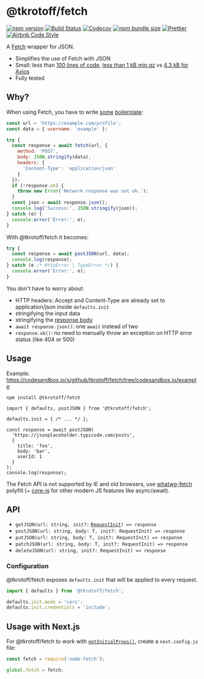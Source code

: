 # @tkrotoff/fetch

[![npm version](https://badge.fury.io/js/%40tkrotoff%2Ffetch.svg)](https://www.npmjs.com/package/@tkrotoff/fetch)
[![Build Status](https://travis-ci.org/tkrotoff/fetch.svg?branch=master)](https://travis-ci.org/tkrotoff/fetch)
[![Codecov](https://codecov.io/gh/tkrotoff/fetch/branch/master/graph/badge.svg)](https://codecov.io/gh/tkrotoff/fetch)
[![npm bundle size](https://img.shields.io/bundlephobia/min/%40tkrotoff/fetch.svg)](https://bundlephobia.com/result?p=@tkrotoff/fetch)
[![Prettier](https://img.shields.io/badge/code_style-prettier-ff69b4.svg)](https://github.com/prettier/prettier)
[![Airbnb Code Style](https://badgen.net/badge/code%20style/airbnb/ff5a5f?icon=airbnb)](https://github.com/airbnb/javascript)

A [Fetch](https://developer.mozilla.org/en-US/docs/Web/API/Fetch_API) wrapper for JSON.

- Simplifies the use of Fetch with JSON
- Small: less than [100 lines of code](src/Http.ts), [less than 1 kB min.gz](https://bundlephobia.com/result?p=@tkrotoff/fetch) vs [4.3 kB for Axios](https://bundlephobia.com/result?p=axios@0.19.0)
- Fully tested

## Why?

When using Fetch, you have to write [some](https://developer.mozilla.org/en-US/docs/Web/API/Fetch_API/Using_Fetch#Uploading_JSON_data) [boilerplate](https://developer.mozilla.org/en-US/docs/Web/API/Fetch_API/Using_Fetch#Checking_that_the_fetch_was_successful):

```JavaScript
const url = 'https://example.com/profile';
const data = { username: 'example' };

try {
  const response = await fetch(url, {
    method: 'POST',
    body: JSON.stringify(data),
    headers: {
      'Content-Type': 'application/json'
    }
  });
  if (!response.ok) {
    throw new Error('Network response was not ok.');
  }
  const json = await response.json();
  console.log('Success:', JSON.stringify(json));
} catch (e) {
  console.error('Error:', e);
}
```

With @tkrotoff/fetch it becomes:

```JavaScript
try {
  const response = await postJSON(url, data);
  console.log(response);
} catch (e /* HttpError | TypeError */) {
  console.error('Error:', e);
}
```

You don't have to worry about:

- HTTP headers: Accept and Content-Type are already set to application/json inside `defaults.init`
- stringifying the input data
- stringifying the [response body](https://fetch.spec.whatwg.org/#body)
- `await response.json()`: one `await` instead of two
- `response.ok()`: no need to manually throw an exception on HTTP error status (like 404 or 500)

## Usage

Example: https://codesandbox.io/s/github/tkrotoff/fetch/tree/codesandbox.io/example

`npm install @tkrotoff/fetch`

```JS
import { defaults, postJSON } from '@tkrotoff/fetch';

defaults.init = { /* ... */ };

const response = await postJSON(
  'https://jsonplaceholder.typicode.com/posts',
  {
    title: 'foo',
    body: 'bar',
    userId: 1
  }
);
console.log(response);
```

The Fetch API is not supported by IE and old browsers, use [whatwg-fetch](https://github.com/github/fetch) polyfill
(+ [core-js](https://github.com/zloirock/core-js) for other modern JS features like async/await).

## API

- `getJSON(url: string, init?:` [`RequestInit`](https://fetch.spec.whatwg.org/#requestinit)`) => response`
- `postJSON(url: string, body: T, init?: RequestInit) => response`
- `putJSON(url: string, body: T, init?: RequestInit) => response`
- `patchJSON(url: string, body: T, init?: RequestInit) => response`
- `deleteJSON(url: string, init?: RequestInit) => response`

### Configuration

@tkrotoff/fetch exposes `defaults.init` that will be applied to every request.

```JavaScript
import { defaults } from '@tkrotoff/fetch';

defaults.init.mode = 'cors';
defaults.init.credentials = 'include';
```

## Usage with Next.js

For @tkrotoff/fetch to work with [`getInitialProps()`](https://nextjs.org/docs/api-reference/data-fetching/getInitialProps), create a `next.config.js` file:

```JavaScript
const fetch = require('node-fetch');

global.fetch = fetch;
```
